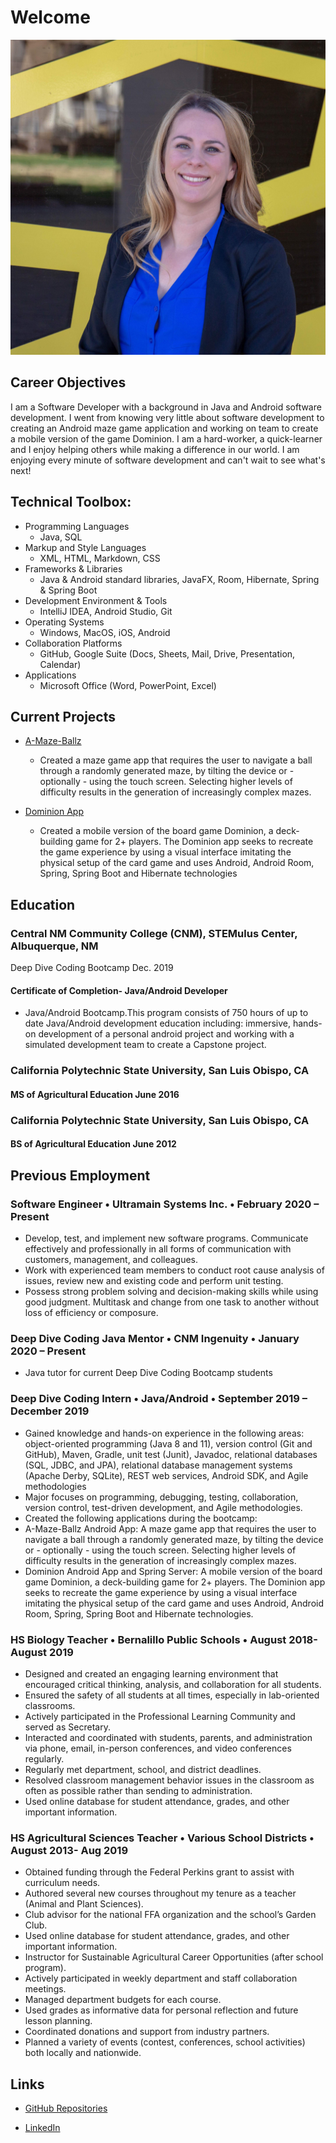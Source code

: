 # Welcome

![sitepicture](IMG_4538.jpg)

## Career Objectives

I am a Software Developer with a background in Java and Android software development. I went from knowing very little about software development to creating an Android maze game application and working on team to create a mobile version of the game Dominion. I am a hard-worker, a quick-learner and I enjoy helping others while making a difference in our world. I am enjoying every minute of software development and can't wait to see what's next! 

## Technical Toolbox:
* Programming Languages
   * Java, SQL
* Markup and Style Languages
   * XML, HTML, Markdown, CSS
* Frameworks & Libraries
   * Java & Android standard libraries, JavaFX, Room, Hibernate, Spring & Spring Boot       
* Development Environment & Tools
   * IntelliJ IDEA, Android Studio, Git
* Operating Systems
   * Windows, MacOS, iOS, Android
* Collaboration Platforms
   * GitHub, Google Suite (Docs, Sheets, Mail, Drive, Presentation, Calendar)
* Applications
   * Microsoft Office (Word, PowerPoint, Excel)



## Current Projects

* [A-Maze-Ballz](https://github.com/edubois9119/a-maze-ballz) 
  *	Created a maze game app that requires the user to navigate a ball through a randomly generated maze, by tilting the device or - optionally - using the touch screen. Selecting higher levels of difficulty results in the generation of increasingly complex mazes.


* [Dominion App](https://dominion-game.github.io/)
  * Created a mobile version of the board game Dominion, a deck-building game for 2+ players. The Dominion app seeks to recreate the game experience by using a visual interface imitating the physical setup of the card game and uses Android, Android Room, Spring, Spring Boot and Hibernate technologies

## Education

### Central NM Community College (CNM), STEMulus Center, Albuquerque, NM
Deep Dive Coding Bootcamp						         Dec. 2019

#### Certificate of Completion- Java/Android Developer
  * Java/Android Bootcamp.This program consists of 750 hours of up to date Java/Android development education including: immersive, hands-on development of a personal android project and working with a simulated development team to create a Capstone project.

### California Polytechnic State University, San Luis Obispo, CA
#### MS of Agricultural Education							June 2016

### California Polytechnic State University, San Luis Obispo, CA
#### BS of Agricultural Education							June 2012
 

## Previous Employment 

### Software Engineer • Ultramain Systems Inc. • February 2020 – Present
 *	Develop, test, and implement new software programs. Communicate effectively and professionally in all forms of communication with customers, management, and colleagues.
 *	Work with experienced team members to conduct root cause analysis of issues, review new and existing code and perform unit testing.
 *	Possess strong problem solving and decision-making skills while using good judgment. Multitask and change from one task to another without loss of efficiency or composure.

### Deep Dive Coding Java Mentor • CNM Ingenuity • January 2020 – Present
 *	Java tutor for current Deep Dive Coding Bootcamp students

### Deep Dive Coding Intern • Java/Android • September 2019 – December 2019 
 *	Gained knowledge and hands-on experience in the following areas: object-oriented programming (Java 8 and 11), version control (Git and GitHub), Maven, Gradle, unit test (Junit), Javadoc, relational databases (SQL, JDBC, and JPA), relational database management systems (Apache Derby, SQLite), REST web services, Android SDK, and Agile methodologies
 *	Major focuses on programming, debugging, testing, collaboration, version control, test-driven development, and Agile methodologies.
 *	Created the following applications during the bootcamp:  
 *	A-Maze-Ballz Android App: A maze game app that requires the user to navigate a ball through a randomly generated maze, by tilting the device or - optionally - using the touch screen. Selecting higher levels of difficulty results in the generation of increasingly complex mazes.
 *	Dominion Android App and Spring Server: A mobile version of the board game Dominion, a deck-building game for 2+ players. The Dominion app seeks to recreate the game experience by using a visual interface imitating the physical setup of the card game and uses Android, Android Room, Spring, Spring Boot and Hibernate technologies.

### HS Biology Teacher • Bernalillo Public Schools • August 2018- August 2019
 *	Designed and created an engaging learning environment that encouraged critical thinking, analysis, and collaboration for all students.
 *	Ensured the safety of all students at all times, especially in lab-oriented classrooms.
 *	Actively participated in the Professional Learning Community and served as Secretary.
 *	Interacted and coordinated with students, parents, and administration via phone, email, in-person conferences, and video conferences regularly.
 *	Regularly met department, school, and district deadlines.
 *	Resolved classroom management behavior issues in the classroom as often as possible rather than sending to administration.   
 *	Used online database for student attendance, grades, and other important information.

### HS Agricultural Sciences Teacher • Various School Districts • August 2013- Aug 2019
 *	Obtained funding through the Federal Perkins grant to assist with curriculum needs.
 *	Authored several new courses throughout my tenure as a teacher (Animal and Plant Sciences).
 *	Club advisor for the national FFA organization and the school’s Garden Club.
 *	Used online database for student attendance, grades, and other important information. 
 *	Instructor for Sustainable Agricultural Career Opportunities (after school program).
 *	Actively participated in weekly department and staff collaboration meetings.
 *	Managed department budgets for each course.
 *	Used grades as informative data for personal reflection and future lesson planning.
 *	Coordinated donations and support from industry partners.
 *	Planned a variety of events (contest, conferences, school activities) both locally and nationwide.

## Links

* [GitHub Repositories](https://github.com/edubois9119)

* [LinkedIn](https://www.linkedin.com/in/erica-dubois-90b171187/)

